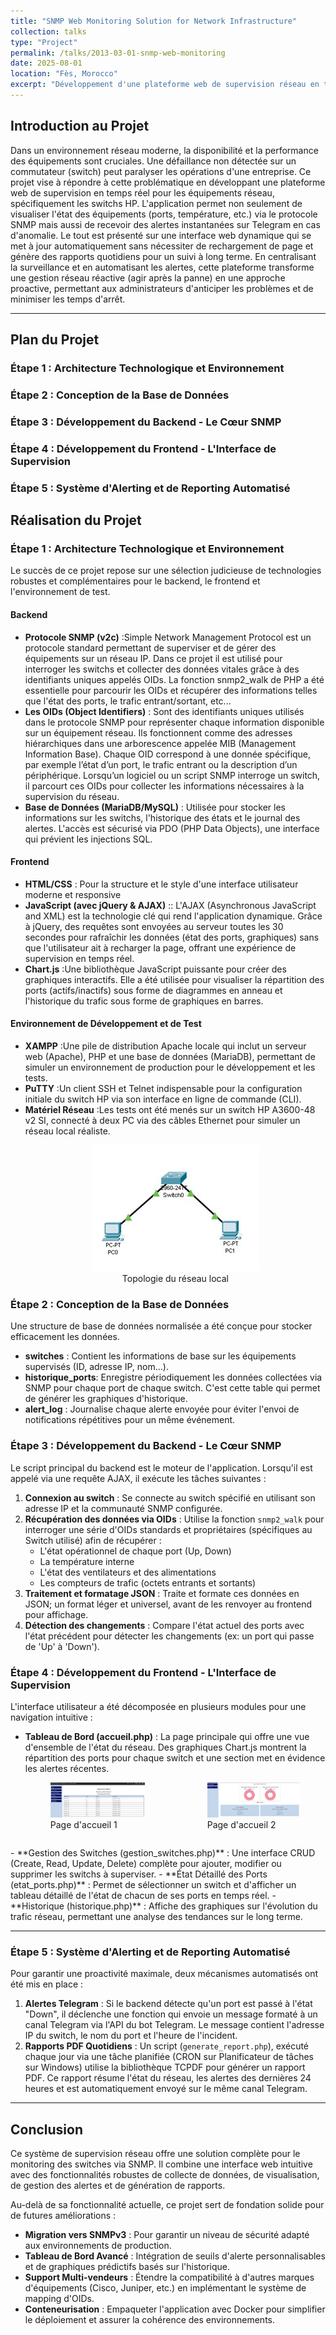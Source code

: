 ```yaml
---
title: "SNMP Web Monitoring Solution for Network Infrastructure"
collection: talks
type: "Project"
permalink: /talks/2013-03-01-snmp-web-monitoring
date: 2025-08-01
location: "Fès, Morocco"
excerpt: "Développement d'une plateforme web de supervision réseau en temps réel via SNMP, avec alertes automatiques sur Telegram, rapports PDF quotidiens et une interface dynamique en PHP"
---
```


## Introduction au Projet
Dans un environnement réseau moderne, la disponibilité et la performance des équipements sont cruciales. Une défaillance non détectée sur un commutateur (switch) peut paralyser les opérations d'une entreprise. Ce projet vise à répondre à cette problématique en développant une plateforme web de supervision en temps réel pour les équipements réseau, spécifiquement les switchs HP. L'application permet non seulement de visualiser l'état des équipements (ports, température, etc.) via le protocole SNMP mais aussi de recevoir des alertes instantanées sur Telegram en cas d'anomalie. Le tout est présenté sur une interface web dynamique qui se met à jour automatiquement sans nécessiter de rechargement de page et génère des rapports quotidiens pour un suivi à long terme.
En centralisant la surveillance et en automatisant les alertes, cette plateforme transforme une gestion réseau réactive (agir après la panne) en une approche proactive, permettant aux administrateurs d'anticiper les problèmes et de minimiser les temps d'arrêt.

---

## Plan du Projet
###  Étape 1 : Architecture Technologique et Environnement
###  Étape 2 : Conception de la Base de Données
###  Étape 3 : Développement du Backend - Le Cœur SNMP
###  Étape 4 : Développement du Frontend - L'Interface de Supervision
###  Étape 5 : Système d'Alerting et de Reporting Automatisé

## Réalisation du Projet

### Étape 1 : Architecture Technologique et Environnement
Le succès de ce projet repose sur une sélection judicieuse de technologies robustes et complémentaires pour le backend, le frontend et l'environnement de test.
#### Backend
- **Protocole SNMP (v2c)** :Simple Network Management Protocol est un protocole standard permettant de superviser et de gérer des équipements sur un réseau IP. Dans ce projet il est utilisé pour interroger les switchs et collecter des données vitales grâce à des identifiants uniques appelés OIDs. La fonction snmp2_walk de PHP a été essentielle pour parcourir les OIDs et récupérer des informations telles que l'état des ports, le trafic entrant/sortant, etc...
- **Les OIDs (Object Identifiers)** : Sont des identifiants uniques utilisés dans le protocole SNMP pour représenter chaque information disponible sur un équipement réseau. Ils fonctionnent comme des adresses hiérarchiques dans une arborescence appelée MIB (Management Information Base). Chaque OID correspond à une donnée spécifique, par exemple l’état d’un port, le trafic entrant ou la description d’un périphérique. Lorsqu’un logiciel ou un script SNMP interroge un switch, il parcourt ces OIDs pour collecter les informations nécessaires à la supervision du réseau.
- **Base de Données (MariaDB/MySQL)** : Utilisée pour stocker les informations sur les switchs, l'historique des états et le journal des alertes. L'accès est sécurisé via PDO (PHP Data Objects), une interface qui prévient les injections SQL.
  
#### Frontend
- **HTML/CSS** : Pour la structure et le style d'une interface utilisateur moderne et responsive 
- **JavaScript (avec jQuery & AJAX)** :: L'AJAX (Asynchronous JavaScript and XML) est la technologie clé qui rend l'application dynamique. Grâce à jQuery, des requêtes sont envoyées au serveur toutes les 30 secondes pour rafraîchir les données (état des ports, graphiques) sans que l'utilisateur ait à recharger la page, offrant une expérience de supervision en temps réel.
- **Chart.js** :Une bibliothèque JavaScript puissante pour créer des graphiques interactifs. Elle a été utilisée pour visualiser la répartition des ports (actifs/inactifs) sous forme de diagrammes en anneau et l'historique du trafic sous forme de graphiques en barres.
  
#### Environnement de Développement et de Test
- **XAMPP** :Une pile de distribution Apache locale qui inclut un serveur web (Apache), PHP et une base de données (MariaDB), permettant de simuler un environnement de production pour le développement et les tests.
- **PuTTY** :Un client SSH et Telnet indispensable pour la configuration initiale du switch HP via son interface en ligne de commande (CLI).
- **Matériel Réseau** :Les tests ont été menés sur un switch HP A3600-48 v2 SI, connecté à deux PC via des câbles Ethernet pour simuler un réseau local réaliste.
  <figure style="text-align: center;">
  <img src="/files/local.jpg" alt="Réseau local" style="max-width: 100%; height: auto;">
  <figcaption>Topologie du réseau local</figcaption>
</figure>


### Étape 2 : Conception de la Base de Données
Une structure de base de données normalisée a été conçue pour stocker efficacement les données.
- **switches** : Contient les informations de base sur les équipements supervisés (ID, adresse IP, nom...).
- **historique_ports**: Enregistre périodiquement les données collectées via SNMP pour chaque port de chaque switch. C'est cette table qui permet de générer les graphiques d'historique.
- **alert_log** : Journalise chaque alerte envoyée pour éviter l'envoi de notifications répétitives pour un même événement.
  
### Étape 3 : Développement du Backend - Le Cœur SNMP
Le script principal du backend est le moteur de l'application. Lorsqu'il est appelé via une requête AJAX, il exécute les tâches suivantes :
1. **Connexion au switch** : Se connecte au switch spécifié en utilisant son adresse IP et la communauté SNMP configurée.  
2. **Récupération des données via OIDs** : Utilise la fonction `snmp2_walk` pour interroger une série d'OIDs standards et propriétaires (spécifiques au Switch utilisé) afin de récupérer :  
   - L'état opérationnel de chaque port (Up, Down)  
   - La température interne  
   - L'état des ventilateurs et des alimentations  
   - Les compteurs de trafic (octets entrants et sortants)  
3. **Traitement et formatage JSON** : Traite et formate ces données en JSON; un format léger et universel, avant de les renvoyer au frontend pour affichage.  
4. **Détection des changements** : Compare l'état actuel des ports avec l'état précédent pour détecter les changements (ex: un port qui passe de 'Up' à 'Down').
### Étape 4 : Développement du Frontend - L'Interface de Supervision
L'interface utilisateur a été décomposée en plusieurs modules pour une navigation intuitive :

- **Tableau de Bord (accueil.php)** : La page principale qui offre une vue d'ensemble de l'état du réseau. Des graphiques Chart.js montrent la répartition des ports pour chaque switch et une section met en évidence les alertes récentes.
  <div style="display: flex; justify-content: center; gap: 20px;">
  <figure>
    <img src="/files/acc.jpg" alt="Page d'accueil" style="max-width: 100%; height: auto;">
    <figcaption>Page d'accueil 1</figcaption>
  </figure>
  <figure>
    <img src="/files/acce.jpg" alt="Page d'accueil" style="max-width: 100%; height: auto;">
    <figcaption>Page d'accueil 2</figcaption>
  </figure>
</div>
- **Gestion des Switches (gestion_switches.php)** : Une interface CRUD (Create, Read, Update, Delete) complète pour ajouter, modifier ou supprimer les switchs à superviser.  
- **État Détaillé des Ports (etat_ports.php)** : Permet de sélectionner un switch et d'afficher un tableau détaillé de l'état de chacun de ses ports en temps réel.  
- **Historique (historique.php)** : Affiche des graphiques sur l'évolution du trafic réseau, permettant une analyse des tendances sur le long terme.  

---

### Étape 5 : Système d'Alerting et de Reporting Automatisé
Pour garantir une proactivité maximale, deux mécanismes automatisés ont été mis en place :  

1. **Alertes Telegram** : Si le backend détecte qu'un port est passé à l'état "Down", il déclenche une fonction qui envoie un message formaté à un canal Telegram via l'API du bot Telegram. Le message contient l'adresse IP du switch, le nom du port et l'heure de l'incident.  
2. **Rapports PDF Quotidiens** : Un script (`generate_report.php`), exécuté chaque jour via une tâche planifiée (CRON sur Planificateur de tâches sur Windows) utilise la bibliothèque TCPDF pour générer un rapport PDF. Ce rapport résume l'état du réseau, les alertes des dernières 24 heures et est automatiquement envoyé sur le même canal Telegram.  

---

## Conclusion
Ce système de supervision réseau offre une solution complète pour le monitoring des switches via SNMP. Il combine une interface web intuitive avec des fonctionnalités robustes de collecte de données, de visualisation, de gestion des alertes et de génération de rapports.  

Au-delà de sa fonctionnalité actuelle, ce projet sert de fondation solide pour de futures améliorations :  
- **Migration vers SNMPv3** : Pour garantir un niveau de sécurité adapté aux environnements de production.  
- **Tableau de Bord Avancé** : Intégration de seuils d'alerte personnalisables et de graphiques prédictifs basés sur l'historique.  
- **Support Multi-vendeurs** : Étendre la compatibilité à d'autres marques d'équipements (Cisco, Juniper, etc.) en implémentant le système de mapping d'OIDs.  
- **Conteneurisation** : Empaqueter l'application avec Docker pour simplifier le déploiement et assurer la cohérence des environnements.
